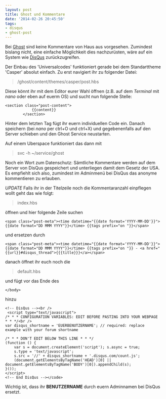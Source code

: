 ```yaml
---
layout: post
title: Ghost und Kommentare
date: '2014-02-26 20:45:50'
tags:
- disqus
- ghost-post
---
```


Bei [Ghost](http://www.ghost.org) sind keine Kommentare von Haus aus vorgesehen. Zumindest bislang nicht, eine einfache Möglichkeit dies nachzurüsten, wäre auf ein System wie [DisQus](http://www.disqus.com) zurückzugreifen. 

Der Einbau des 'Universalcodes' funktioniert gerade bei dem Standarttheme 'Casper' absolut einfach. Zu erst navigiert ihr zu folgender Datei:

> /ghost/content/themes/casper/post.hbs

Diese könnt ihr mit dem Editor eurer Wahl öffnen (z.B. auf dem *Terminal* mit *nano* oder eben auf euerm OS) und sucht nun folgende Stelle:

    <section class="post-content">
                {{content}}
            </section>
            
Hinter dem letzten Tag fügt ihr euern individuellen Code ein. Danach speichern (bei *nano* per ctrl+O und ctrl+X) und gegebenenfalls auf den Server schieben und den Ghost Service neustarten.

Auf einem Uberspace funktioniert das dann mit
> svc -h ~/service/ghost

Noch ein Wort zum Datenschutz:
Sämtliche Kommentare werden auf dem Server von DisQus gespeichert und unterliegen damit dem Gesetz der USA. Es empfiehlt sich also, zumindest im Adminmenü bei DisQus das anonyme kommentieren zu erlauben.

*UPDATE*
Falls ihr in der Titelzeile noch die Kommentaranzahl einpflegen wollt geht das wie folgt:

> index.hbs

öffnen und hier folgende Zeile suchen

    <span class="post-meta"><time datetime="{{date format='YYYY-MM-DD'}}">{{date format="DD MMM YYYY"}}</time> {{tags prefix="on "}}</span>

und ersetzen durch

    <span class="post-meta"><time datetime="{{date format='YYYY-MM-DD'}}">{{date format="DD MMM YYYY"}}</time> {{tags prefix="on "}} - <a href="{{url}}#disqus_thread">{{{title}}}</a></span>

danach öffnet ihr euch noch die

> default.hbs

und fügt vor das Ende des 

    </body>

hinzu

    <!-- DisQus --><br />
     <script type="text/javascript">
    /* * * CONFIGURATION VARIABLES: EDIT BEFORE PASTING INTO YOUR WEBPAGE * * */<br />
    var disqus_shortname = 'EUERBENUTZERNAME'; // required: replace example with your forum shortname

    /* * * DON'T EDIT BELOW THIS LINE * * */
    (function () {
        var s = document.createElement('script'); s.async = true;
        s.type = 'text/javascript';
        s.src = '//' + disqus_shortname + '.disqus.com/count.js';
        (document.getElementsByTagName('HEAD')[0] || document.getElementsByTagName('BODY')[0]).appendChild(s);
    }());
    </script>
    <!-- End DisQus --></code>

Wichtig ist, dass ihr **BENUTZERNAME** durch euern Adminnamen bei DisQus ersetzt.